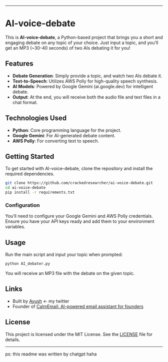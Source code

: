 
---

# AI-voice-debate

This is **AI-voice-debate**, a Python-based project that brings you a short and engaging debate on any topic of your choice. Just input a topic, and you’ll get an MP3 (~30-40 seconds) of two AIs debating it for you!

## Features
- **Debate Generation**: Simply provide a topic, and watch two AIs debate it.
- **Text-to-Speech**: Utilizes AWS Polly for high-quality speech synthesis.
- **AI Models**: Powered by Google Gemini (ai.google.dev) for intelligent debate.
- **Output**: At the end, you will receive both the audio file and text files in a chat format.

## Technologies Used

- **Python**: Core programming language for the project.
- **Google Gemini**: For AI-generated debate content.
- **AWS Polly**: For converting text to speech.

## Getting Started

To get started with AI-voice-debate, clone the repository and install the required dependencies.

```bash
git clone https://github.com/crackedresearcher/ai-voice-debate.git
cd ai-voice-debate
pip install -r requirements.txt
```

### Configuration

You’ll need to configure your Google Gemini and AWS Polly credentials. Ensure you have your API keys ready and add them to your environment variables.

## Usage

Run the main script and input your topic when prompted:

```bash
python AI_debater.py
```

You will receive an MP3 file with the debate on the given topic.

## Links

- Built by [Ayush](https://x.com/@0xayush1) <- my twitter
- Founder of [CalmEmail: AI-powered email assistant for founders](https://calmemail.xyz)

## License

This project is licensed under the MIT License. See the [LICENSE](LICENSE) file for details.

---

ps: this readme was written by chatgpt haha
